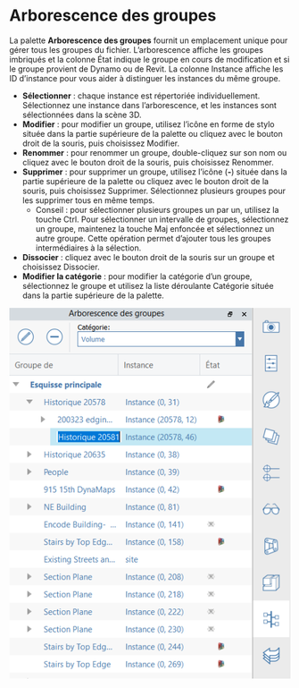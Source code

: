 # Arborescence des groupes

La palette **Arborescence des groupes** fournit un emplacement unique pour gérer tous les groupes du fichier. L’arborescence affiche les groupes imbriqués et la colonne État indique le groupe en cours de modification et si le groupe provient de Dynamo ou de Revit. La colonne Instance affiche les ID d’instance pour vous aider à distinguer les instances du même groupe.

* **Sélectionner** : chaque instance est répertoriée individuellement. Sélectionnez une instance dans l’arborescence, et les instances sont sélectionnées dans la scène 3D.
* **Modifier** : pour modifier un groupe, utilisez l’icône en forme de stylo située dans la partie supérieure de la palette ou cliquez avec le bouton droit de la souris, puis choisissez Modifier.
* **Renommer** : pour renommer un groupe, double-cliquez sur son nom ou cliquez avec le bouton droit de la souris, puis choisissez Renommer.
* **Supprimer** : pour supprimer un groupe, utilisez l’icône (**-**) située dans la partie supérieure de la palette ou cliquez avec le bouton droit de la souris, puis choisissez Supprimer. Sélectionnez plusieurs groupes pour les supprimer tous en même temps.
   * Conseil : pour sélectionner plusieurs groupes un par un, utilisez la touche Ctrl. Pour sélectionner un intervalle de groupes, sélectionnez un groupe, maintenez la touche Maj enfoncée et sélectionnez un autre groupe. Cette opération permet d’ajouter tous les groupes intermédiaires à la sélection.
* **Dissocier** : cliquez avec le bouton droit de la souris sur un groupe et choisissez Dissocier.
* **Modifier la catégorie** : pour modifier la catégorie d’un groupe, sélectionnez le groupe et utilisez la liste déroulante Catégorie située dans la partie supérieure de la palette.

![](<../.gitbook/assets/groups tree.png>)
